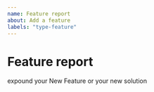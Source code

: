 ```yaml
---
name: Feature report
about: Add a feature
labels: "type-feature"
---
```


# Feature report

expound your New Feature or your new solution